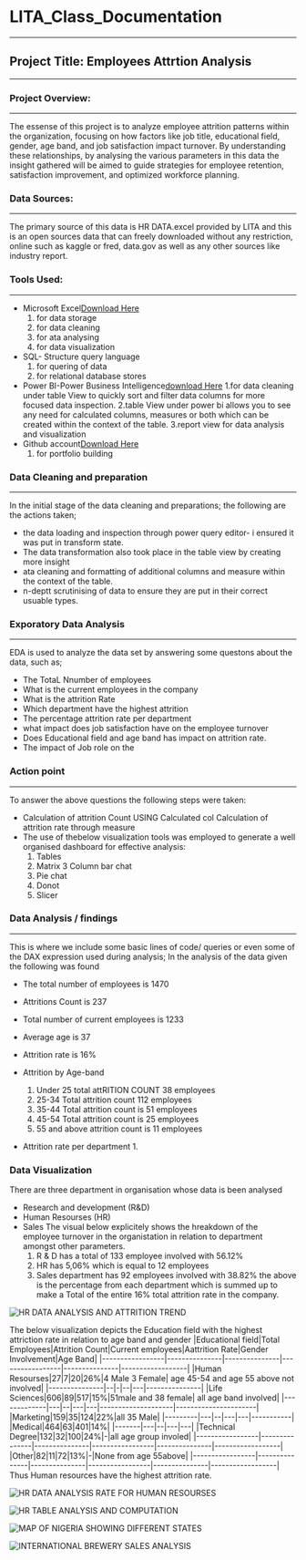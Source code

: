 # LITA_Class_Documentation
---                               

## Project Title: Employees Attrtion  Analysis
---                                         

### Project Overview:
---              
The essense of this project is to analyze employee attrition patterns within the organization, focusing on how factors like job title, educational field, gender, age band, and job satisfaction impact turnover. By understanding these relationships, by analysing the various parameters in this data the insight gathered will be aimed to guide strategies for employee retention, satisfaction improvement, and optimized workforce planning.

### Data Sources:
---       
The primary source of this data is HR DATA.excel provided by LITA and this is an open sources data that can freely downloaded without any restriction, online such as kaggle or fred, data.gov as well as any other sources like industry report.

### Tools Used:
---        
- Microsoft Excel[Download Here](https://www.microsoft.com)
   1. for data storage
   2. for data cleaning
   3. for ata analysing
   4. for data visualization
- SQL- Structure query language
   1.  for quering of data
   2. for relational database stores
- Power BI-Power Business Intelligence[download Here](https://power-bi-desktop.en.microsoft.com)
  1.for data cleaning under table View  to quickly sort and filter data columns for more focused data inspection.
  2.table View under power bi allows you to see any need for calculated columns, measures or both which can be created within the context of the table.
  3.report view for data analysis and visualization
- Github account[Download Here](https://www.github.com)
  1. for portfolio building

### Data Cleaning and preparation
---
In the initial stage of the data cleaning and preparations; the following are the actions taken;
  -  the data loading and inspection through power query editor- i ensured it was put in transform state.
  -  The data transformation also took place in the table view by creating more insight
  -  ata cleaning and formatting of additional columns and measure within the context of the table.
  -  n-deptt scrutinising of data to ensure they are put in their correct usuable types.

### Exporatory Data Analysis
---
 EDA is used to analyze the data set by answering some questons about the data, such as;
  - The TotaL Nnumber of employees
  - What is the current employees in the company
  - What is the attrition Rate
  - Which department have the highest attrition
  - The percentage attrition rate per department
  - what impact does job satisfaction have on the employee turnover
  - Does Educational field and age band has impact on attrition rate.
  - The impact of Job role on the

### Action point
---
To answer the above questions the following steps were taken:
 - Calculation of attrition Count USING Calculated col Calculation of attrition rate through measure
 - The use of thebelow visualization tools was employed to generate a well organised dashboard for effective analysis:
   1. Tables
   2. Matrix
   3  Column bar chat
   4. Pie chat
   5. Donot
   6. Slicer



### Data Analysis / findings
---
 This is where we include some basic lines of code/ queries or even some of the DAX expression used during analysis;
 In the analysis of the data given the following was found

- The total number of employees is 1470

- Attritions Count  is 237

- Total number of current employees is 1233

- Average age is 37

- Attrition rate is 16%
- Attrition by Age-band
   1. Under 25 total attRITION COUNT 38 employees
   2. 25-34 Total attrition count 112 employees
   3. 35-44 Total attrition count is 51 employees
   4. 45-54 Total attrition count is 25 employees
   5. 55 and above attrition count is 11 employees
 
- Attrition rate per department
   1.
      





### Data Visualization


There are three department in organisation whose data is been analysed 
- Research and development (R&D)
- Human Resourses (HR)
- Sales
  The visual below explicitely shows the hreakdown of the employee turnover in the organistation in relation to department amongst other parameters.
  1. R & D has a total of 133 employee involved with 56.12%
  2. HR has 5,06% which is equal to 12 employees
  3. Sales department has 92 employees involved with  38.82%
     the above is the percentage from each department which is summed up to make a Total of the entire 16% total attrition rate in the company. 


![HR DATA ANALYSIS AND ATTRITION TREND](https://github.com/user-attachments/assets/b003b67c-dffd-4aaf-a497-43b0f16d3412)




The below visualization depicts the Education field with the highest attriction rate in relation to age band and gender
|Educational field|Total Employees|Attrition Count|Current employees|Aattrition Rate|Gender Involvement|Age Band|
|-----------------|---------------|---------------|-----------------|---------------|------------------|
|Human Resourses|27|7|20|26%|4 Male 3 Female| age 45-54 and age 55 above not involved|
|---------------|--|-|--|---|---------------|
|Life Sciences|606|89|517|15%|51male and 38 female| all age band involved|
|-------------|---|--|---|---|--------------------|----------------------|
|Marketing|159|35|124|22%|all 35 Male|
|---------|---|--|---|---|-----------|
|Medical|464|63|401|14%|
|-------|---|--|---|---|
|Technical Degree|132|32|100|24%|-|all age group involed|
|-----------------|---------------|---------------|-----------------|---------------|------------------|
|Other|82|11|72|13%|-|None from age 55above|
|-----------------|---------------|---------------|-----------------|---------------|------------------|
  Thus Human resources have the highest attrition rate.

![HR DATA ANALYSIS RATE FOR HUMAN RESOURSES](https://github.com/user-attachments/assets/a67c4216-50c9-49fd-a0ab-3049e75a659c)



![HR TABLE ANALYSIS AND COMPUTATION](https://github.com/user-attachments/assets/7033258f-8f2d-4d32-b904-5dc61f422f9b)



![MAP OF NIGERIA SHOWING DIFFERENT STATES](https://github.com/user-attachments/assets/d7e22830-b6ce-45db-ace6-70d55c669363)


![INTERNATIONAL BREWERY SALES ANALYSIS](https://github.com/user-attachments/assets/a5f1b4ce-8187-4da7-b30b-a573f127b75f)

